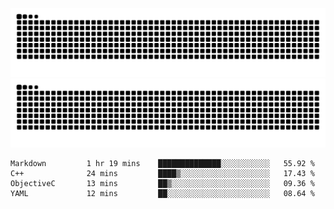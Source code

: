![Snake Animation](https://raw.githubusercontent.com/tomhea/tomhea/output/github-contribution-grid-snake-dark.svg#gh-dark-mode-only)
![Snake Animation](https://raw.githubusercontent.com/tomhea/tomhea/output/github-contribution-grid-snake.svg#gh-light-mode-only)

<p></p>

<!--START_SECTION:waka-->

```text
Markdown         1 hr 19 mins    ██████████████░░░░░░░░░░░   55.92 %
C++              24 mins         ████▒░░░░░░░░░░░░░░░░░░░░   17.43 %
ObjectiveC       13 mins         ██▒░░░░░░░░░░░░░░░░░░░░░░   09.36 %
YAML             12 mins         ██░░░░░░░░░░░░░░░░░░░░░░░   08.64 %
```

<!--END_SECTION:waka-->
